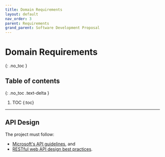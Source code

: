 ```yaml
---
title: Domain Requirements
layout: default
nav_order: 3
parent: Requirements
grand_parent: Software Development Proposal
---
```


[//]: <> (These requirements are specific to a particular domain or industry and may include regulations, standards, or best practices that must be followed.)

# Domain Requirements
{: .no_toc }

## Table of contents
{: .no_toc .text-delta }

1. TOC
{:toc}

---

## API Design

The project must follow:

- [Microsoft's API guidelines](https://github.com/microsoft/api-guidelines), and
- [RESTful web API design best practices](https://learn.microsoft.com/en-us/azure/architecture/best-practices/api-design).
